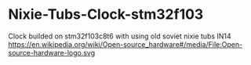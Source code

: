 # Nixie-Tubs-Clock-stm32f103
Clock builded on stm32f103c8t6 with using old soviet nixie tubs IN14
https://en.wikipedia.org/wiki/Open-source_hardware#/media/File:Open-source-hardware-logo.svg
